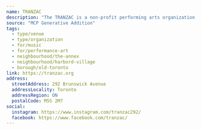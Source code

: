 ```yaml
---
name: TRANZAC
description: "The TRANZAC is a non-profit performing arts organization dedicated to supporting, presenting, and promoting creative and cultural activity in Toronto."
source: "MCP Generative Addition"
tags:
  - type/venue
  - type/organization
  - for/music
  - for/performance-art
  - neighbourhood/the-annex
  - neighbourhood/harbord-village
  - borough/old-toronto
link: https://tranzac.org
address:
  streetAddress: 292 Brunswick Avenue
  addressLocality: Toronto
  addressRegion: ON
  postalCode: M5S 2M7
social:
  instagram: https://www.instagram.com/tranzac292/
  facebook: https://www.facebook.com/tranzac/
---
```

